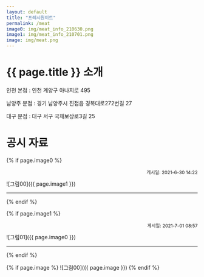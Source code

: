 ```yaml
---
layout: default
title: "프레시원미트"
permalink: /meat
image0: img/meat_info_210630.png
image1: img/meat_info_210701.png
image: img/meat.png
---
```


# {{ page.title }} 소개

인천 본점 : 인천 계양구 아나지로 495

남양주 분점 : 경기 남양주시 진접읍 경복대로272번길 27

대구 분점 : 대구 서구 국채보상로3길 25

# 공시 자료

{% if page.image0 %}
<p style="text-align: right; font-size: 12px;">게시일: 2021-6-30 14:22</p>
![그림00]({{ page.image1 }})
<hr/>
{% endif %}
 
{% if page.image1 %}
<p style="text-align: right; font-size: 12px;">게시일: 2021-7-01 08:57</p>
![그림01]({{ page.image0 }})
<hr/>
{% endif %}

{% if page.image %}
![그림00]({{ page.image }})
{% endif %}
